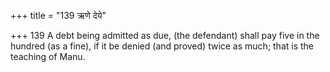 +++
title = "139 ऋणे देये"

+++
139	A debt being admitted as due, (the defendant) shall pay five in the hundred (as a fine), if it be denied (and proved) twice as much; that is the teaching of Manu.